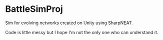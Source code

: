 # BattleSimProj
Sim for evolving networks created on Unity using SharpNEAT.

Code is little messy but I hope I'm not the only one who can understand it.
